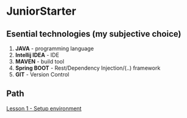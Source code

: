 # JuniorStarter

## Esential technologies (my subjective choice)
1. **JAVA** - programming language
2. **Intellij IDEA** - IDE  
3. **MAVEN** - build tool 
4. **Spring BOOT** - Rest/Dependency Injection/(..) framework
5. **GIT** - Version Control

## Path
[Lesson 1 - Setup environment](https://github.com/plancys/JuniorStarter/blob/master/Lesson-001/README.md)
